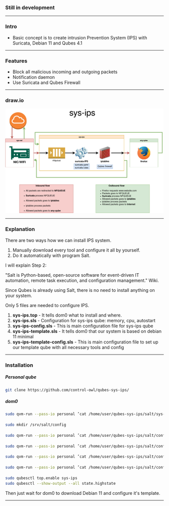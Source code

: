 ### Still in development

-------------

### Intro

- Basic concept is to create intrusion Prevention System (IPS) with Suricata, Debian 11 and Qubes 4.1

-------------

### Features

- Block all malicious incoming and outgoing packets
- Notification daemon
- Use Suricata and Qubes Firewall

-------------

### draw.io

![](https://github.com/control-owl/qubes-sys-ips/blob/main/sys-ips.jpg)

-------------

### Explanation

There are two ways how we can install IPS system.
1. Manually download every tool and configure it all by yourself.
2. Do it automatically with program Salt.

I will explain Step 2:

"Salt is Python-based, open-source software for event-driven IT automation, remote task execution, and configuration management." Wiki.

Since Qubes is already using Salt, there is no need to install anything on your system.

Only 5 files are needed to configure IPS.

1. **sys-ips.top** - It tells dom0 what to install and where.
2. **sys-ips.sls** - Configuration for sys-ips qube: memory, cpu, autostart
3. **sys-ips-config.sls** - This is main configuration file for sys-ips qube
4. **sys-ips-template.sls** - It tells dom0 that our system is based on debian 11 minimal
5. **sys-ips-template-config.sls** - This is main configuration file to set up our template qube with all necessary tools and config

-------------

### Installation

##### Personal qube
```sh
git clone https://github.com/control-owl/qubes-sys-ips/
```
##### dom0
```sh
sudo qvm-run --pass-io personal ’cat /home/user/qubes-sys-ips/salt/sys-ips.top’ > /srv/salt/sys.ips.top

sudo mkdir /srv/salt/config

sudo qvm-run --pass-io personal ’cat /home/user/qubes-sys-ips/salt/config/sys-ips.sls’ > /srv/salt/config/sys-ips.sls

sudo qvm-run --pass-io personal ’cat /home/user/qubes-sys-ips/salt/config/sys-ips-template.sls’ > /srv/salt/config/sys-ips-template.sls

sudo qvm-run --pass-io personal ’cat /home/user/qubes-sys-ips/salt/config/sys-ips-template-config.sls’ > /srv/salt/config/sys-ips-template-config.sls

sudo qvm-run --pass-io personal ’cat /home/user/qubes-sys-ips/salt/config/sys-ips-config.sls’ > /srv/salt/config/sys-ips-config.sls

sudo qubesctl top.enable sys-ips
sudo qubesctl --show-output --all state.highstate
```
Then just wait for dom0 to download Debian 11 and configure it's template.

-------------
